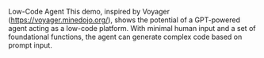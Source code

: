 Low-Code Agent
This demo, inspired by Voyager (https://voyager.minedojo.org/), shows the potential of a GPT-powered agent acting as a low-code platform. With minimal human input and a set of foundational functions, the agent can generate complex code based on prompt input.
